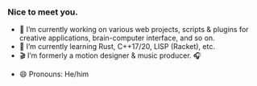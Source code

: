 ### Nice to meet you.

- 🔭 I’m currently working on various web projects, scripts & plugins for creative applications, brain-computer interface, and so on. 
- 🌱 I’m currently learning Rust, C++17/20, LISP (Racket), etc.
- 🎬 I’m formerly a motion designer & music producer. 🎧
<!--- 👯 I’m looking to collaborate on ...
- 🤔 I’m looking for help with ...
- 💬 Ask me about ...
- 📫 How to reach me: ...-->
- 😄 Pronouns: He/him
